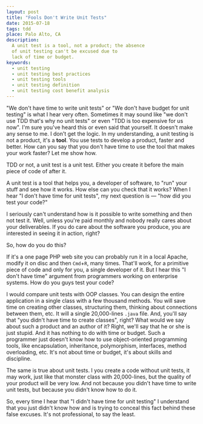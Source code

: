 ```yaml
---
layout: post
title: "Fools Don't Write Unit Tests"
date: 2015-07-18
tags: tdd
place: Palo Alto, CA
description:
  A unit test is a tool, not a product; the absence
  of unit testing can't be excused due to
  lack of time or budget.
keywords:
  - unit testing
  - unit testing best practices
  - unit testing tools
  - unit testing definition
  - unit testing cost benefit analysis
---
```


"We don't have time to write unit tests" or "We don't have
budget for unit testing" is what I hear very often. Sometimes it
may sound like "we don't use TDD that's why no unit tests" or even
"TDD is too expensive for us now". I'm sure you've heard this or even
said that yourself. It doesn't make any sense to me. I don't get the
logic. In my understanding, a unit testing is not
a product, it's a **tool**. You use tests to develop a product,
faster and better. How can you say that you don't have time to use
the tool that makes your work faster? Let me show how.

<!--more-->

TDD or not, a unit test is a unit test. Either you create it before
the main piece of code of after it.

A unit test is a tool that helps you, a developer of software, to
"run" your stuff and see how it works. How else can you check that it works?
When I hear "I don't have time for unit tests", my next question is
&mdash; "how did you test your code?"

I seriously can't understand how is it possible to write something
and then not test it. Well, unless you're paid monthly and nobody
really cares about your deliverables. If you do care about the software
you produce, you are interested in seeing it in action, right?

So, how do you do this?

If it's a one page PHP web site you can probably run it in a local Apache,
modify it on disc and then `Cmd`+`R`, many times. That'll work, for a primitive
piece of code and only for you, a single developer of it. But I hear
this "I don't have time" argument from programmers working on enterprise
systems. How do you guys test your code?

I would compare unit tests with OOP classes. You can design the entire application
in a single class with a few thousand methods. You will save time on creating
other classes, structuring them, thinking about connections between them, etc.
It will a single 20,000-lines `.java` file. And, you'll say that "you didn't
have time to create classes", right? What would we say about such a product and an
author of it? Right, we'll say that he or she is just stupid. And it has nothing
to do with time or budget. Such a programmer just doesn't know how to use
object-oriented programming tools, like encapsulation, inheritance, polymorphism,
interfaces, method overloading, etc. It's not about time or budget, it's about
skills and discipline.

The same is true about unit tests. I you create a code without unit tests,
it may work, just like that monster class with 20,000-lines, but the quality
of your product will be very low. And not because you didn't have time to
write unit tests, but because you didn't know how to do it.

So, every time I hear that "I didn't have time for unit testing" I understand
that you just didn't know how and is trying to conceal this fact behind
these false excuses. It's not professional, to say the least.

